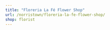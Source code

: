 ```yaml
---
title: "Floreria La Fé Flower Shop"
url: /norristown/floreria-la-fe-flower-shop/
shop: florist
---
```

